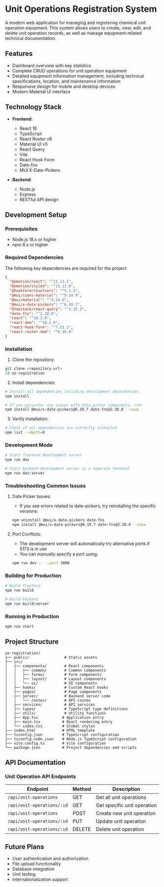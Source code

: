 # Unit Operations Registration System

A modern web application for managing and registering chemical unit operation equipment. This system allows users to create, view, edit, and delete unit operation records, as well as manage equipment-related technical documentation.

## Features

- Dashboard overview with key statistics
- Complete CRUD operations for unit operation equipment
- Detailed equipment information management, including technical specifications, location, and maintenance information
- Responsive design for mobile and desktop devices
- Modern Material UI interface

## Technology Stack

- **Frontend**:
  - React 18
  - TypeScript
  - React Router v6
  - Material UI v5
  - React Query
  - Vite
  - React Hook Form
  - Date-fns
  - MUI X-Date-Pickers

- **Backend**:
  - Node.js
  - Express
  - RESTful API design

## Development Setup

### Prerequisites

- Node.js 18.x or higher
- npm 8.x or higher

### Required Dependencies

The following key dependencies are required for the project:

```json
{
  "@emotion/react": "^11.11.1",
  "@emotion/styled": "^11.11.0",
  "@hookform/resolvers": "^3.3.4",
  "@mui/icons-material": "^5.14.9",
  "@mui/material": "^5.14.9",
  "@mui/x-date-pickers": "^6.19.7",
  "@tanstack/react-query": "^4.35.3",
  "date-fns": "^2.30.0",
  "react": "^18.2.0",
  "react-dom": "^18.2.0",
  "react-hook-form": "^7.51.1",
  "react-router-dom": "^6.16.0"
}
```

### Installation

1. Clone the repository:
```bash
git clone <repository-url>
cd uo-registration
```

2. Install dependencies:
```bash
# Install all dependencies including development dependencies
npm install

# If you encounter any issues with date picker components, run:
npm install @mui/x-date-pickers@6.19.7 date-fns@2.30.0 --save
```

3. Verify installation:
```bash
# Check if all dependencies are correctly installed
npm list --depth=0
```

### Development Mode

```bash
# Start frontend development server
npm run dev

# Start backend development server in a separate terminal
npm run dev:server
```

### Troubleshooting Common Issues

1. Date Picker Issues:
   - If you see errors related to date-pickers, try reinstalling the specific versions:
   ```bash
   npm uninstall @mui/x-date-pickers date-fns
   npm install @mui/x-date-pickers@6.19.7 date-fns@2.30.0 --save
   ```

2. Port Conflicts:
   - The development server will automatically try alternative ports if 5173 is in use
   - You can manually specify a port using:
   ```bash
   npm run dev -- --port 3000
   ```

### Building for Production

```bash
# Build frontend
npm run build

# Build backend
npm run build:server
```

### Running in Production

```bash
npm run start
```

## Project Structure

```
uo-registration/
├── public/                # Static assets
├── src/
│   ├── components/        # React components
│   │   ├── common/        # Common components
│   │   ├── forms/         # Form components
│   │   ├── layout/        # Layout components
│   │   └── ui/            # UI components
│   ├── hooks/             # Custom React hooks
│   ├── pages/             # Page components
│   ├── server/            # Backend server code
│   │   └── routes/        # API routes
│   ├── services/          # API services
│   ├── types/             # TypeScript type definitions
│   ├── utils/             # Utility functions
│   ├── App.tsx           # Application entry
│   ├── main.tsx          # React rendering entry
│   └── index.css         # Global styles
├── index.html            # HTML template
├── tsconfig.json         # TypeScript configuration
├── tsconfig.node.json    # Node.js TypeScript configuration
├── vite.config.ts        # Vite configuration
└── package.json          # Project dependencies and scripts
```

## API Documentation

### Unit Operation API Endpoints

| Endpoint | Method | Description |
|----------|--------|-------------|
| `/api/unit-operations` | GET | Get all unit operations |
| `/api/unit-operations/:id` | GET | Get specific unit operation |
| `/api/unit-operations` | POST | Create new unit operation |
| `/api/unit-operations/:id` | PUT | Update unit operation |
| `/api/unit-operations/:id` | DELETE | Delete unit operation |

## Future Plans

- User authentication and authorization
- File upload functionality
- Database integration
- Unit testing
- Internationalization support 

